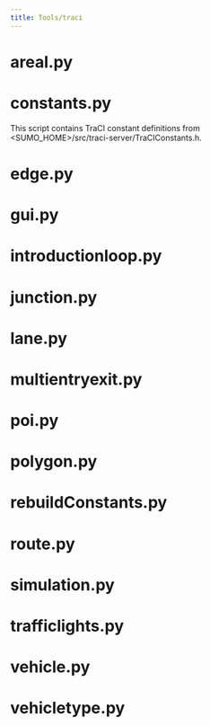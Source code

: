 ```yaml
---
title: Tools/traci
---
```


# areal.py

# constants.py

This script contains TraCI constant definitions from
<SUMO_HOME\>/src/traci-server/TraCIConstants.h.

# edge.py

# gui.py

# introductionloop.py

# junction.py

# lane.py

# multientryexit.py

# poi.py

# polygon.py

# rebuildConstants.py

# route.py

# simulation.py

# trafficlights.py

# vehicle.py

# vehicletype.py